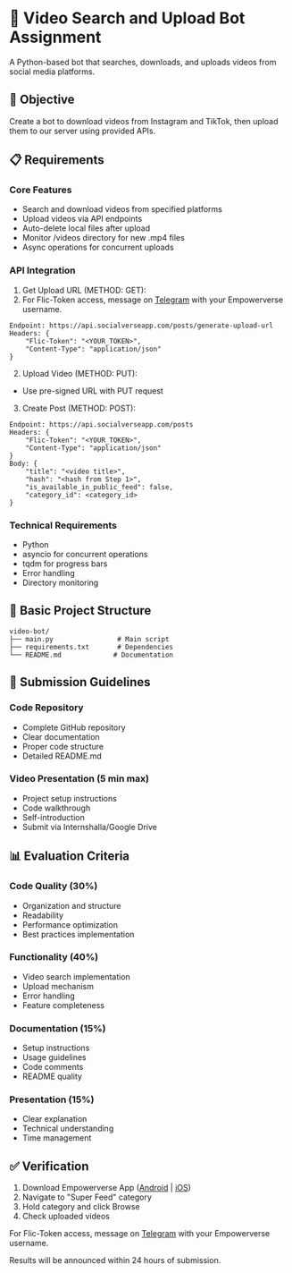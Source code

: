 # 🎥 Video Search and Upload Bot Assignment

A Python-based bot that searches, downloads, and uploads videos from social media platforms.

## 🎯 Objective
Create a bot to download videos from Instagram and TikTok, then upload them to our server using provided APIs.

## 📋 Requirements

### Core Features
- Search and download videos from specified platforms
- Upload videos via API endpoints
- Auto-delete local files after upload
- Monitor /videos directory for new .mp4 files
- Async operations for concurrent uploads

### API Integration

1. Get Upload URL (METHOD: GET):
2. For Flic-Token access, message on [Telegram](https://t.me/+vKzmXhW1Epw0Mzll) with your Empowerverse username.
```
Endpoint: https://api.socialverseapp.com/posts/generate-upload-url
Headers: {
    "Flic-Token": "<YOUR_TOKEN>",
    "Content-Type": "application/json"
}
```

2. Upload Video (METHOD: PUT):
- Use pre-signed URL with PUT request

3. Create Post (METHOD: POST):
```
Endpoint: https://api.socialverseapp.com/posts
Headers: {
    "Flic-Token": "<YOUR_TOKEN>",
    "Content-Type": "application/json"
}
Body: {
    "title": "<video title>",
    "hash": "<hash from Step 1>",
    "is_available_in_public_feed": false,
    "category_id": <category_id>
}
```

### Technical Requirements
- Python
- asyncio for concurrent operations
- tqdm for progress bars
- Error handling
- Directory monitoring

## 📁 Basic Project Structure
```
video-bot/
├── main.py                # Main script
├── requirements.txt       # Dependencies
└── README.md             # Documentation
```

## 📝 Submission Guidelines

### Code Repository
- Complete GitHub repository
- Clear documentation
- Proper code structure
- Detailed README.md

### Video Presentation (5 min max)
- Project setup instructions
- Code walkthrough
- Self-introduction
- Submit via Internshalla/Google Drive

## 📊 Evaluation Criteria

### Code Quality (30%)
- Organization and structure
- Readability
- Performance optimization
- Best practices implementation

### Functionality (40%)
- Video search implementation
- Upload mechanism
- Error handling
- Feature completeness

### Documentation (15%)
- Setup instructions
- Usage guidelines
- Code comments
- README quality

### Presentation (15%)
- Clear explanation
- Technical understanding
- Time management

## ✅ Verification
1. Download Empowerverse App ([Android](https://play.google.com/store/apps/details?id=com.empowerverse.app) | [iOS](https://apps.apple.com/us/app/empowerverse/id6449552284))
2. Navigate to "Super Feed" category
3. Hold category and click Browse
4. Check uploaded videos

For Flic-Token access, message on [Telegram](https://t.me/+vKzmXhW1Epw0Mzll) with your Empowerverse username.

Results will be announced within 24 hours of submission.
